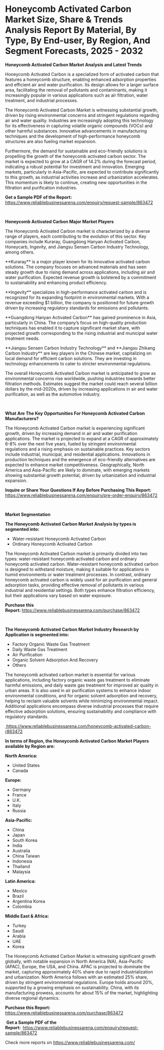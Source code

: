 <p><h1>Honeycomb Activated Carbon Market Size, Share & Trends Analysis Report By Material, By Type, By End-user, By Region, And Segment Forecasts, 2025 - 2032</h1></p><p><strong>Honeycomb Activated Carbon Market Analysis and Latest Trends</strong></p>
<p><p>Honeycomb Activated Carbon is a specialized form of activated carbon that features a honeycomb structure, enabling enhanced adsorption properties and efficient air and water purification. Its design allows for a larger surface area, facilitating the removal of pollutants and contaminants, making it increasingly popular in various applications such as air filtration, water treatment, and industrial processes.</p><p>The Honeycomb Activated Carbon Market is witnessing substantial growth, driven by rising environmental concerns and stringent regulations regarding air and water quality. Industries are increasingly adopting this technology for its effectiveness in capturing volatile organic compounds (VOCs) and other harmful substances. Innovative advancements in manufacturing techniques and the development of high-performance honeycomb structures are also fueling market expansion.</p><p>Furthermore, the demand for sustainable and eco-friendly solutions is propelling the growth of the honeycomb activated carbon sector. The market is expected to grow at a CAGR of 14.2% during the forecast period, indicating a robust potential for investment and innovation. Emerging markets, particularly in Asia-Pacific, are expected to contribute significantly to this growth, as industrial activities increase and urbanization accelerates. This momentum is likely to continue, creating new opportunities in the filtration and purification industries.</p></p>
<p><strong>Get a Sample PDF of the Report:&nbsp;</strong> <a href="https://www.reliablebusinessarena.com/enquiry/request-sample/863472?utm_campaign=3586&utm_medium=2&utm_source=Github&utm_content=ia&utm_term=02042025&utm_id=honeycomb-activated-carbon">https://www.reliablebusinessarena.com/enquiry/request-sample/863472</a></p>
<p>&nbsp;</p>
<p><strong>Honeycomb Activated Carbon Major Market Players</strong></p>
<p><p>The Honeycomb Activated Carbon market is characterized by a diverse range of players, each contributing to the evolution of this sector. Key companies include Kuraray, Guangdong Hanyan Activated Carbon, Honeycarb, Ingevity, and Jiangsu Sensen Carbon Industry Technology, among others.</p><p>**Kuraray** is a major player known for its innovative activated carbon solutions. The company focuses on advanced materials and has seen steady growth due to rising demand across applications, including air and water purification. Expected revenue growth is bolstered by a commitment to sustainability and enhancing product efficiency.</p><p>**Ingevity** specializes in high-performance activated carbon and is recognized for its expanding footprint in environmental markets. With a revenue exceeding $1 billion, the company is positioned for future growth driven by increasing regulatory standards for emissions and pollutants.</p><p>**Guangdong Hanyan Activated Carbon** has gained prominence in Asia, particularly in China. The company’s focus on high-quality production techniques has enabled it to capture significant market share, with projected growth corresponding to the rising industrial and municipal water treatment needs.</p><p>**Jiangsu Sensen Carbon Industry Technology** and **Jiangsu Zhikang Carbon Industry** are key players in the Chinese market, capitalizing on local demand for efficient carbon solutions. They are investing in technology enhancements to cater to stricter environmental regulations.</p><p>The overall Honeycomb Activated Carbon market is anticipated to grow as environmental concerns rise worldwide, pushing industries towards better filtration methods. Estimates suggest the market could reach several billion dollars by the mid-2020s, driven by increasing applications in air and water purification, as well as the automotive industry.</p></p>
<p>&nbsp;</p>
<p><strong>What Are The Key Opportunities For Honeycomb Activated Carbon Manufacturers?</strong></p>
<p><p>The Honeycomb Activated Carbon market is experiencing significant growth, driven by increasing demand in air and water purification applications. The market is projected to expand at a CAGR of approximately 6-8% over the next five years, fueled by stringent environmental regulations and a rising emphasis on sustainable practices. Key sectors include industrial, municipal, and residential applications. Innovations in production techniques and the emergence of eco-friendly alternatives are expected to enhance market competitiveness. Geographically, North America and Asia-Pacific are likely to dominate, with emerging markets showing substantial growth potential, driven by urbanization and industrial expansion.</p></p>
<p><strong>Inquire or Share Your Questions If Any Before Purchasing This Report:</strong> <a href="https://www.reliablebusinessarena.com/enquiry/pre-order-enquiry/863472?utm_campaign=3586&utm_medium=2&utm_source=Github&utm_content=ia&utm_term=02042025&utm_id=honeycomb-activated-carbon">https://www.reliablebusinessarena.com/enquiry/pre-order-enquiry/863472</a></p>
<p>&nbsp;</p>
<p><strong>Market Segmentation</strong></p>
<p><strong>The Honeycomb Activated Carbon Market Analysis by types is segmented into:</strong></p>
<p><ul><li>Water-resistant Honeycomb Activated Carbon</li><li>Ordinary Honeycomb Activated Carbon</li></ul></p>
<p><p>The Honeycomb Activated Carbon market is primarily divided into two types: water-resistant honeycomb activated carbon and ordinary honeycomb activated carbon. Water-resistant honeycomb activated carbon is designed to withstand moisture, making it suitable for applications in humid environments or water treatment processes. In contrast, ordinary honeycomb activated carbon is widely used for air purification and general adsorption tasks, providing effective removal of pollutants in various industrial and residential settings. Both types enhance filtration efficiency, but their applications vary based on water exposure.</p></p>
<p><strong>Purchase this Report:&nbsp;</strong><a href="https://www.reliablebusinessarena.com/purchase/863472?utm_campaign=3586&utm_medium=2&utm_source=Github&utm_content=ia&utm_term=02042025&utm_id=honeycomb-activated-carbon">https://www.reliablebusinessarena.com/purchase/863472</a></p>
<p>&nbsp;</p>
<p><strong>The Honeycomb Activated Carbon Market Industry Research by Application is segmented into:</strong></p>
<p><ul><li>Factory Organic Waste Gas Treatment</li><li>Daily Waste Gas Treatment</li><li>Air Purification</li><li>Organic Solvent Adsorption And Recovery</li><li>Others</li></ul></p>
<p><p>The honeycomb activated carbon market is essential for various applications, including factory organic waste gas treatment to eliminate harmful emissions, and daily waste gas treatment for improved air quality in urban areas. It is also used in air purification systems to enhance indoor environmental conditions, and for organic solvent adsorption and recovery, helping to reclaim valuable solvents while minimizing environmental impact. Additional applications encompass diverse industrial processes that require effective adsorption solutions, ensuring sustainability and compliance with regulatory standards.</p></p>
<p><a href="https://www.reliablebusinessarena.com/honeycomb-activated-carbon-r863472?utm_campaign=3586&utm_medium=2&utm_source=Github&utm_content=ia&utm_term=02042025&utm_id=honeycomb-activated-carbon">&nbsp;https://www.reliablebusinessarena.com/honeycomb-activated-carbon-r863472</a></p>
<p><strong>In terms of Region, the Honeycomb Activated Carbon Market Players available by Region are:</strong></p>
<p>
    <p> <strong> North America: </strong>
        <ul>
            <li>United States</li>
            <li>Canada</li>
        </ul>
        </p> 
    <p> <strong> Europe: </strong>
        <ul>
            <li>Germany</li>
            <li>France</li>
            <li>U.K.</li>
            <li>Italy</li>
            <li>Russia</li>
        </ul>
        </p> 
    <p> <strong> Asia-Pacific: </strong>
        <ul>
            <li>China</li>
            <li>Japan</li>
            <li>South Korea</li>
            <li>India</li>
            <li>Australia</li>
            <li>China Taiwan</li>
            <li>Indonesia</li>
            <li>Thailand</li>
            <li>Malaysia</li>
        </ul>
        </p> 
    <p> <strong> Latin America: </strong>
        <ul>
            <li>Mexico</li>
            <li>Brazil</li>
            <li>Argentina Korea</li>
            <li>Colombia</li>
        </ul>
        </p> 
    <p> <strong> Middle East & Africa: </strong>
        <ul>
            <li>Turkey</li>
            <li>Saudi</li>
            <li>Arabia</li>
            <li>UAE</li>
            <li>Korea</li>
        </ul>
    </p>
    </p>
<p><p>The Honeycomb Activated Carbon Market is witnessing significant growth globally, with notable expansion in North America (NA), Asia-Pacific (APAC), Europe, the USA, and China. APAC is projected to dominate the market, capturing approximately 40% share due to rapid industrialization and urbanization. North America follows with an estimated 25% share, driven by stringent environmental regulations. Europe holds around 20%, supported by a growing emphasis on sustainability. China, with its manufacturing prowess, accounts for about 15% of the market, highlighting diverse regional dynamics.</p></p>
<p><strong>Purchase this Report: </strong><a href="https://www.reliablebusinessarena.com/purchase/863472?utm_campaign=3586&utm_medium=2&utm_source=Github&utm_content=ia&utm_term=02042025&utm_id=honeycomb-activated-carbon">https://www.reliablebusinessarena.com/purchase/863472</a></p>
<p>&nbsp;<strong>Get a Sample PDF of the Report:&nbsp;&nbsp;</strong><a href="https://www.reliablebusinessarena.com/enquiry/request-sample/863472?utm_campaign=3586&utm_medium=2&utm_source=Github&utm_content=ia&utm_term=02042025&utm_id=honeycomb-activated-carbon">https://www.reliablebusinessarena.com/enquiry/request-sample/863472</a></p>
<p><strong></strong></p>
<p>Check more reports on <a href="https://www.reliablebusinessarena.com/?utm_campaign=3586&utm_medium=2&utm_source=Github&utm_content=ia&utm_term=02042025&utm_id=honeycomb-activated-carbon">https://www.reliablebusinessarena.com/</a></p>